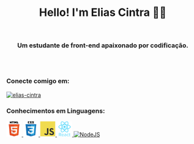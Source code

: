 <h1 align="center">Hello! I'm Elias Cintra 👨‍💻 </h1>
<br>
<h3 align="center">Um estudante de front-end apaixonado por codificação.</h3>
<br>
<br>
<h3 align="left">Conecte comigo em:</h3>
<p align="left">
<a href="https://www.linkedin.com/in/elias-cintra/" target="blank"><img align="center" src="https://cdn.jsdelivr.net/npm/simple-icons@3.0.1/icons/linkedin.svg" alt="elias-cintra" height="30" width="40" /></a>
</p>

<h3 align="left">Conhecimentos em Linguagens:</h3>
<p align="left"> 
<a href="https://www.w3.org/html/" target="_blank"> <img src="https://raw.githubusercontent.com/devicons/devicon/master/icons/html5/html5-original-wordmark.svg" alt="html5" width="40" height="40"/> 
</a>
<a href="https://www.w3schools.com/css/" target="_blank"> 
<img src="https://raw.githubusercontent.com/devicons/devicon/master/icons/css3/css3-original-wordmark.svg" alt="css3" width="40" height="40"/> 
</a>
<a href="https://developer.mozilla.org/en-US/docs/Web/JavaScript" target="_blank"> <img src="https://raw.githubusercontent.com/devicons/devicon/master/icons/javascript/javascript-original.svg" alt="javascript" width="40" height="40"/> 
</a>
<a href="https://reactjs.org/" target="_blank"> <img src="https://raw.githubusercontent.com/devicons/devicon/master/icons/react/react-original-wordmark.svg" alt="react" width="40" height="40"/> 
</a>
<a href="https://nodejs.org/en//" target="_blank"> <img src="https://nodejs.org/static/images/logo.svg" alt="NodeJS" width="40" height="40"/> 
</a>
</p>
